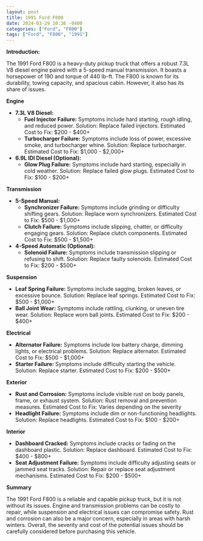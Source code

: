 ```yaml
---
layout: post
title: 1991 Ford F800
date: 2024-03-29 10:36 -0400
categories: ["Ford", "F800"]
tags: ["Ford", "F800", "1991"]
---
```

**Introduction:**

The 1991 Ford F800 is a heavy-duty pickup truck that offers a robust 7.3L V8 diesel engine paired with a 5-speed manual transmission. It boasts a horsepower of 190 and torque of 440 lb-ft. The F800 is known for its durability, towing capacity, and spacious cabin. However, it also has its share of issues.

**Engine**

* **7.3L V8 Diesel:**
    * **Fuel Injector Failure:** Symptoms include hard starting, rough idling, and reduced power. Solution: Replace failed injectors. Estimated Cost to Fix: $200 - $400+
    * **Turbocharger Failure:** Symptoms include loss of power, excessive smoke, and turbocharger whine. Solution: Replace turbocharger. Estimated Cost to Fix: $1,000 - $2,000+
* **6.9L IDI Diesel (Optional):**
    * **Glow Plug Failure:** Symptoms include hard starting, especially in cold weather. Solution: Replace failed glow plugs. Estimated Cost to Fix: $100 - $200+

**Transmission**

* **5-Speed Manual:**
    * **Synchronizer Failure:** Symptoms include grinding or difficulty shifting gears. Solution: Replace worn synchronizers. Estimated Cost to Fix: $500 - $1,000+
    * **Clutch Failure:** Symptoms include slipping, chatter, or difficulty engaging gears. Solution: Replace clutch components. Estimated Cost to Fix: $500 - $1,500+
* **4-Speed Automatic (Optional):**
    * **Solenoid Failure:** Symptoms include transmission slipping or refusing to shift. Solution: Replace faulty solenoids. Estimated Cost to Fix: $200 - $500+

**Suspension**

* **Leaf Spring Failure:** Symptoms include sagging, broken leaves, or excessive bounce. Solution: Replace leaf springs. Estimated Cost to Fix: $500 - $1,000+
* **Ball Joint Wear:** Symptoms include rattling, clunking, or uneven tire wear. Solution: Replace worn ball joints. Estimated Cost to Fix: $200 - $400+

**Electrical**

* **Alternator Failure:** Symptoms include low battery charge, dimming lights, or electrical problems. Solution: Replace alternator. Estimated Cost to Fix: $500 - $1,000+
* **Starter Failure:** Symptoms include difficulty starting the vehicle. Solution: Replace starter. Estimated Cost to Fix: $200 - $500+

**Exterior**

* **Rust and Corrosion:** Symptoms include visible rust on body panels, frame, or exhaust system. Solution: Rust removal and prevention measures. Estimated Cost to Fix: Varies depending on the severity
* **Headlight Failure:** Symptoms include dim or non-functioning headlights. Solution: Replace headlights. Estimated Cost to Fix: $100 - $200+

**Interior**

* **Dashboard Cracked:** Symptoms include cracks or fading on the dashboard plastic. Solution: Replace dashboard. Estimated Cost to Fix: $400 - $800+
* **Seat Adjustment Failure:** Symptoms include difficulty adjusting seats or jammed seat tracks. Solution: Repair or replace seat adjustment mechanisms. Estimated Cost to Fix: $200 - $500+

**Summary**

The 1991 Ford F800 is a reliable and capable pickup truck, but it is not without its issues. Engine and transmission problems can be costly to repair, while suspension and electrical issues can compromise safety. Rust and corrosion can also be a major concern, especially in areas with harsh winters. Overall, the severity and cost of the potential issues should be carefully considered before purchasing this vehicle.
